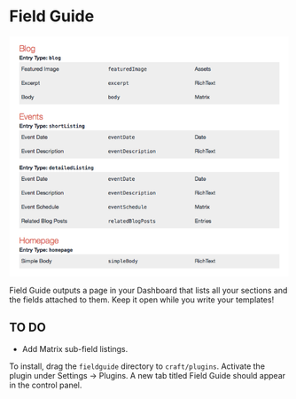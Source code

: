 # Field Guide

![Field Guide screenshot](screenshot.png)

Field Guide outputs a page in your Dashboard that lists all your sections and the fields attached to them. Keep it open while you write your templates!

TO DO
-----

- Add Matrix sub-field listings.

To install, drag the `fieldguide` directory to `craft/plugins`. Activate the plugin under Settings →  Plugins. A new tab titled Field Guide should appear in the control panel.

